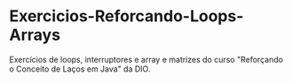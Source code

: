# Exercicios-Reforcando-Loops-Arrays
Exercícios de loops, interruptores e array e matrizes do curso "Reforçando o Conceito de Laços em Java" da DIO.
